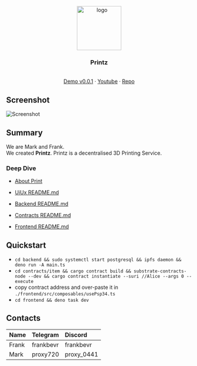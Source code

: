 <div align="center">
<img src="https://i.ibb.co/RbwMzcv/lucide-crown.png" alt="logo" width="120" height="120" />
</div>

<h3 align="center">Printz</h3>
  <p align="center">
  <br />
    <a href="#">Demo v0.0.1</a>
    ·
    <a href="https://youtu.be/QBlTSIQg1gU">Youtube</a>
    ·
    <a href="">Repo</a>
  </p>
</div>

## Screenshot

![Screenshot](https://i.ibb.co/6mQ1jyz/image.png)

## Summary 

We are Mark and Frank.  
We created **Printz**. 
Printz is a decentralised 3D Printing Service.  

### Deep Dive

- [About Print](./frontend/public/About.md)
- [UiUx README.md](./uiux/README.md)

- [Backend README.md](./Backend/README.md)
- [Contracts README.md](./contracts/README.md)
- [Frontend README.md](./frontend/README.md)

## Quickstart

- `cd backend && sudo systemctl start postgresql && ipfs daemon && deno run -A main.ts`
- `cd contracts/item && cargo contract build && substrate-contracts-node --dev && cargo contract instantiate --suri //Alice --args 0 --execute`
- copy contract address and over-paste it in `./frontend/src/composables/usePsp34.ts`
- `cd frontend && deno task dev`

## Contacts

| Name  | Telegram  | Discord    |
| :---- | :-------- | :--------- |
| Frank | frankbevr | frankbevr  |
| Mark  | proxy720  | proxy_0441 |
